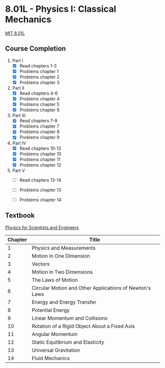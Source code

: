 # 8.01L - Physics I: Classical Mechanics

[MIT 8.01L](https://ocw.mit.edu/courses/physics/8-01l-physics-i-classical-mechanics-fall-2005/)


## Course Completion

1. Part I
   - [x] Read chapters 1-3
   - [x] Problems chapter 1
   - [x] Problems chapter 2
   - [x] Problems chapter 3
2. Part II
   - [x] Read chapters 4-6
   - [x] Problems chapter 4
   - [x] Problems chapter 5
   - [x] Problems chapter 6
3. Part III
   - [x] Read chapters 7-9
   - [x] Problems chapter 7
   - [x] Problems chapter 8
   - [x] Problems chapter 9
4. Part IV
   - [x] Read chapters 10-12
   - [x] Problems chapter 10
   - [x] Problems chapter 11
   - [x] Problems chapter 12
5. Part V
   - [ ] Read chapters 13-14
   - [ ] Problems chapter 13
   - [ ] Problems chapter 14


## Textbook
[Physics for Scientists and Engineers](https://isbnsearch.org/isbn/9780534408428)

| Chapter | Title |
| ---- | ---- | 
| 1 | Physics and Measurements |
| 2 | Motion in One Dimension |
| 3 | Vectors |
| 4 | Motion in Two Dimensions |
| 5 | The Laws of Motion |
| 6 | Circular Motion and Other Applications of Newton's Laws |
| 7 | Energy and Energy Transfer |
| 8 | Potential Energy |
| 9 | Linear Momentum and Collisions |
| 10 | Rotation of a Rigid Object About a Fixed Axis |
| 11 | Angular Momentum |
| 12 | Static Equilibrium and Elasticity |
| 13 | Universal Gravitation |
| 14 | Fluid Mechanics |
